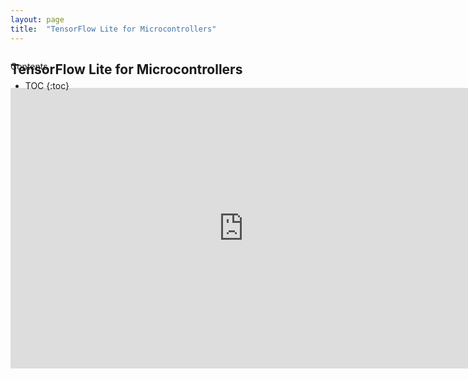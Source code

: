 ```yaml
---
layout: page
title:  "TensorFlow Lite for Microcontrollers"
---
```



<div id="toc_container" style="position: absolute" markdown="1">
<p class="toc_title">Contents</p>

* TOC
{:toc}
</div>

## TensorFlow Lite for Microcontrollers
<iframe src="https://docs.google.com/presentation/d/e/2PACX-1vQq_WLx01AVkS1h_wZ9vuGu0Ys5Kz4rQwm3alVuNc6TlIXDxn3PrZ3N0KJGnvsf_AQROPdl36i_724h/embed?start=false&loop=false&delayms=10000" frameborder="0" width="746" height="449" allowfullscreen="true" mozallowfullscreen="true" webkitallowfullscreen="true"></iframe>
